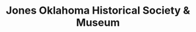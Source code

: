 ---
layout: repo
title: "Jones Oklahoma Historical Society & Museum"
id: 24889
permalink: repos/24889/
---